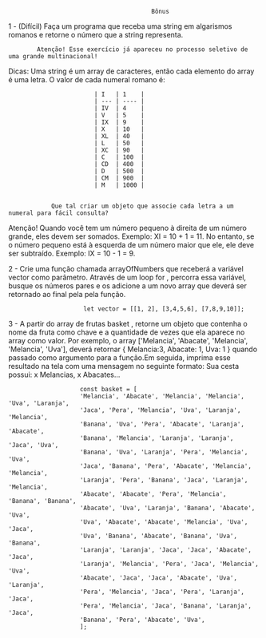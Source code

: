                                             Bônus


1 - (Difícil) Faça um programa que receba uma string em algarismos romanos e retorne o número que a string representa.

            Atenção! Esse exercício já apareceu no processo seletivo de uma grande multinacional!

Dicas:
Uma string é um array de caracteres, então cada elemento do array é uma letra.
O valor de cada numeral romano é:

                            | I   | 1    |
                            | --- | ---- |
                            | IV  | 4    |
                            | V   | 5    |
                            | IX  | 9    |
                            | X   | 10   |
                            | XL  | 40   |
                            | L   | 50   |
                            | XC  | 90   |
                            | C   | 100  |
                            | CD  | 400  |
                            | D   | 500  |
                            | CM  | 900  |
                            | M   | 1000 |

                    
                Que tal criar um objeto que associe cada letra a um numeral para fácil consulta?
Atenção! Quando você tem um número pequeno à direita de um número grande, eles devem ser somados. Exemplo: XI = 10 + 1 = 11. No entanto, se o número pequeno está à esquerda de um número maior que ele, ele deve ser subtraído. Exemplo: IX = 10 - 1 = 9.

2 - Crie uma função chamada arrayOfNumbers que receberá a variável vector como parâmetro. Através de um loop for , percorra essa variável, busque os números pares e os adicione a um novo array que deverá ser retornado ao final pela pela função.
                        
                         let vector = [[1, 2], [3,4,5,6], [7,8,9,10]];

3 - A partir do array de frutas basket , retorne um objeto que contenha o nome da fruta como chave e a quantidade de vezes que ela aparece no array como valor. Por exemplo, o array ['Melancia', 'Abacate', 'Melancia', 'Melancia', 'Uva'], deverá retornar 
{ Melancia:3, Abacate: 1, Uva: 1 } quando passado como argumento para a função.Em seguida, imprima esse resultado na tela com uma mensagem no seguinte formato: Sua cesta possui: x Melancias, x Abacates...

                        const basket = [
                        'Melancia', 'Abacate', 'Melancia', 'Melancia', 'Uva', 'Laranja',
                        'Jaca', 'Pera', 'Melancia', 'Uva', 'Laranja', 'Melancia',
                        'Banana', 'Uva', 'Pera', 'Abacate', 'Laranja', 'Abacate',
                        'Banana', 'Melancia', 'Laranja', 'Laranja', 'Jaca', 'Uva',
                        'Banana', 'Uva', 'Laranja', 'Pera', 'Melancia', 'Uva',
                        'Jaca', 'Banana', 'Pera', 'Abacate', 'Melancia', 'Melancia',
                        'Laranja', 'Pera', 'Banana', 'Jaca', 'Laranja', 'Melancia',
                        'Abacate', 'Abacate', 'Pera', 'Melancia', 'Banana', 'Banana',
                        'Abacate', 'Uva', 'Laranja', 'Banana', 'Abacate', 'Uva',
                        'Uva', 'Abacate', 'Abacate', 'Melancia', 'Uva', 'Jaca',
                        'Uva', 'Banana', 'Abacate', 'Banana', 'Uva', 'Banana',
                        'Laranja', 'Laranja', 'Jaca', 'Jaca', 'Abacate', 'Jaca',
                        'Laranja', 'Melancia', 'Pera', 'Jaca', 'Melancia', 'Uva',
                        'Abacate', 'Jaca', 'Jaca', 'Abacate', 'Uva', 'Laranja',
                        'Pera', 'Melancia', 'Jaca', 'Pera', 'Laranja', 'Jaca',
                        'Pera', 'Melancia', 'Jaca', 'Banana', 'Laranja', 'Jaca',
                        'Banana', 'Pera', 'Abacate', 'Uva',
                        ];